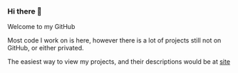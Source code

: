 ### Hi there 👋

Welcome to my GitHub

Most code I work on is here, however there is a lot of projects still not on GitHub, or either privated.

The easiest way to view my projects, and their descriptions would be at [site]([https://nickp.netlify.app/](https://nickp.netlify.app/))

<!--

[![Nick's GitHub stats](https://github-readme-stats.vercel.app/api?username=npysklyw&theme=dark)](https://github.com/npysklyw/github-readme-stats)

-->

<!--
**npysklyw/npysklyw** is a ✨ _special_ ✨ repository because its `README.md` (this file) appears on your GitHub profile.

Here are some ideas to get you started:
[![Top Langs](https://github-readme-stats.vercel.app/api/top-langs/?username=npysklyw&theme=dark)](https://github.com/npysklyw/github-readme-stats)
- 🔭 I’m currently working on ...
- 🌱 I’m currently learning ...
- 👯 I’m looking to collaborate on ...
- 🤔 I’m looking for help with ...
- 💬 Ask me about ...
- 📫 How to reach me: ...
- 😄 Pronouns: ...
- ⚡ Fun fact: ...
-->
